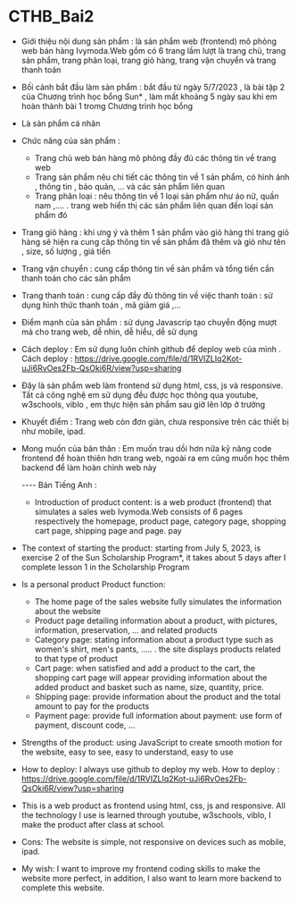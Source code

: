 # CTHB_Bai2

- Giới thiệu nội dung sản phẩm : là sản phẩm web (frontend) mô phỏng web bán hàng Ivymoda.Web gồm có 6 trang lầm lượt là trang chủ, trang sản phẩm, trang phân loại, trang giỏ hàng, trang vận chuyển và trang thanh toán
- Bối cảnh bắt đầu làm sản phẩm : bắt đầu từ ngày 5/7/2023 , là bài tập 2 của Chương trình học bổng Sun* , làm mất khoảng 5 ngày sau khi em hoàn thành bài 1 tromg Chương trình học bổng
- Là sản phẩm cá nhân
- Chức năng của sản phẩm :
  - Trang chủ web bán hàng mô phỏng đầy đủ các thông tin về trang web
  - Trang sản phẩm nêu chi tiết các thông tin về 1 sản phẩm, có hình ảnh , thông tin , bảo quản, ... và các sản phẩm liên quan
  - Trang phân loại : nêu thông tin về 1 loại sản phẩm như áo nữ, quần nam ,.... . trang web hiển thị các sản phẩm liên quan đến loại sản phẩm đó
 - Trang giỏ hàng : khi ưng ý và thêm 1 sản phẩm vào giỏ hàng thì trang giỏ hàng sẽ hiện ra cung cấp thông tin về sản phẩm đã thêm và giỏ như tên , size, số lượng , giá tiền
 - Trang vận chuyển : cung cấp thông tin về sản phẩm và tổng tiền cần thanh toán cho các sản phẩm
 - Trang thanh toán : cung cấp đầy đủ thông tin về việc thanh toán : sử dụng hình thức thanh toán , mã giảm giá ,...
- Điểm mạnh của sản phẩm : sử dụng Javascrip tạo chuyển động mượt mà cho trang web, dễ nhìn, dễ hiểu, dễ sử dụng
- Cách deploy : Em sử dụng luôn chính github để deploy web của mình . Cách deploy : https://drive.google.com/file/d/1RVIZLIq2Kot-uJi6RvOes2Fb-QsOki6R/view?usp=sharing
- Đây là sản phẩm web làm frontend sử dụng html, css, js và responsive. Tất cả công nghệ em sử dụng đều được học thông qua youtube, w3schools, viblo , em thực hiện sản phẩm sau giờ lên lớp ở trường
- Khuyết điểm : Trang web còn đơn giản, chưa responsive trên các thiết bị như mobile, ipad.
- Mong muốn của bản thân : Em muốn trau dồi hơn nữa kỹ năng code frontend để hoàn thiên hơn trang web, ngoài ra em cũng muốn học thêm backend để làm hoàn chỉnh web này

  ---- Bản Tiếng Anh :
  - Introduction of product content: is a web product (frontend) that simulates a sales web Ivymoda.Web consists of 6 pages respectively the homepage, product page, category page, shopping cart page, shipping page and page. pay
- The context of starting the product: starting from July 5, 2023, is exercise 2 of the Sun Scholarship Program*, it takes about 5 days after I complete lesson 1 in the Scholarship Program
- Is a personal product
Product function:
   - The home page of the sales website fully simulates the information about the website
   - Product page detailing information about a product, with pictures, information, preservation, ... and related products
   - Category page: stating information about a product type such as women's shirt, men's pants, ..... . the site displays products related to that type of product
  - Cart page: when satisfied and add a product to the cart, the shopping cart page will appear providing information about the added product and basket such as name, size, quantity, price.
  - Shipping page: provide information about the product and the total amount to pay for the products
  - Payment page: provide full information about payment: use form of payment, discount code, ...
- Strengths of the product: using JavaScript to create smooth motion for the website, easy to see, easy to understand, easy to use
- How to deploy: I always use github to deploy my web. How to deploy : https://drive.google.com/file/d/1RVIZLIq2Kot-uJi6RvOes2Fb-QsOki6R/view?usp=sharing
- This is a web product as frontend using html, css, js and responsive. All the technology I use is learned through youtube, w3schools, viblo, I make the product after class at school.
- Cons: The website is simple, not responsive on devices such as mobile, ipad.
- My wish: I want to improve my frontend coding skills to make the website more perfect, in addition, I also want to learn more backend to complete this website.
  
